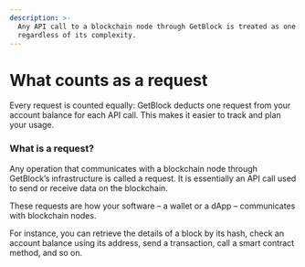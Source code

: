```yaml
---
description: >-
  Any API call to a blockchain node through GetBlock is treated as one request
  regardless of its complexity.
---
```


# What counts as a request

Every request is counted equally: GetBlock deducts one request from your account balance for each API call. This makes it easier to track and plan your usage.

### What is a request?

Any operation that communicates with a blockchain node through GetBlock’s infrastructure is called a request. It is essentially an API call used to send or receive data on the blockchain.

These requests are how your software – a wallet or a dApp – communicates with blockchain nodes.

For instance, you can retrieve the details of a block by its hash, check an account balance using its address, send a transaction, call a smart contract method, and so on.&#x20;

